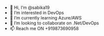 - 👋 Hi, I’m @sabika19
- 👀 I’m interested in DevOps
- 🌱 I’m currently learning Azure/AWS
- 💞️ I’m looking to collaborate on .Net/DevOps
- 📫 Reach me ON +919873690958
